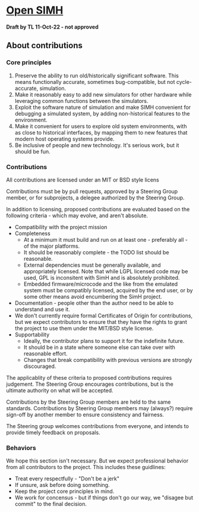 # [Open SIMH](/)

**Draft by TL 11-Oct-22 - not approved**

## About contributions

### Core principles

1. Preserve the ability to run old/historically significant software. This means functionally accurate, sometimes bug-compatible, but not cycle-accurate, simulation.
2. Make it reasonably easy to add new simulators for other hardware while leveraging common functions between the simulators.
3. Exploit the software nature of simulation and make SIMH convenient for debugging a simulated system, by adding non-historical features to the environment.
4. Make it convenient for users to explore old system environments, with as close to historical interfaces, by mapping them to new features that modern host operating systems provide.
5. Be inclusive of people and new technology. It's serious work, but it should be fun.

### Contributions

All contributions are licensed under an MIT or BSD style licens

Contributions must be by pull requests, approved by a Steering Group member,
or for subprojects, a delegee authorized by the Steering Group.

In addition to licensing, proposed contributions are evaluated based on
the following criteria - which may evolve, and aren't absolute.

* Compatibility with the project mission
* Completeness
  * At a minimum it must build and run on at least one - preferably all - of the major platforms.
  * It should be reasonably complete - the TODO list should be reasonable.
  * External dependencies must be generally available, and appropriately licensed.  Note that while LGPL licensed code may be used, GPL is inconsitent with SimH and is absolutely prohibited.
  * Embedded firmware/microcode and the like from the emulated system must be compatibly licensed, acquired by the end user, or by some other means avoid encumbering the SimH project.
* Documentation - people other than the author need to be able to understand and use it.
 * We don't currently require formal Certificates of Origin for contributions, but we expect contributors to ensure that they have the rights to grant the project to use them under the MIT/BSD style license.
* Supportability
  * Ideally, the contributor plans to support it for the indefinite future.
  * It should be in a state where someone else can take over with reasonable effort.
  * Changes that break compatibility with previous versions are strongly discouraged.

The applicablity of these criteria to proposed contributions
requires judgement.  The Steering Group encourages contributions, but
is the ultimate authority on what will be accepted.

Contributions by the Steering Group members are held to the same
standards.  Contributions by Steering Group members may (always?)
require sign-off by another member to ensure consistency and fairness.

The Steering group welcomes contributions from everyone, and
intends to provide timely feedback on proposals.

### Behaviors
We hope this section isn't necessary.  But we expect professional behavior from all contributors to the project.  This includes these guidlines:
 * Treat every respectfully - "Don't be a jerk"
 * If unsure, ask before doing something.
 * Keep the project core principles in mind.
 * We work for concensus - but if things don't go our way, we "disagee but commit" to the final decision.
